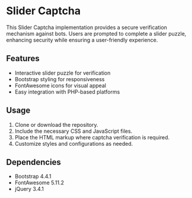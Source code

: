 # Slider Captcha

This Slider Captcha implementation provides a secure verification mechanism against bots. Users are prompted to complete a slider puzzle, enhancing security while ensuring a user-friendly experience.

## Features
- Interactive slider puzzle for verification
- Bootstrap styling for responsiveness
- FontAwesome icons for visual appeal
- Easy integration with PHP-based platforms

## Usage
1. Clone or download the repository.
2. Include the necessary CSS and JavaScript files.
3. Place the HTML markup where captcha verification is required.
4. Customize styles and configurations as needed.

## Dependencies
- Bootstrap 4.4.1
- FontAwesome 5.11.2
- jQuery 3.4.1
